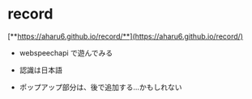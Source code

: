 # record

[**https://aharu6.github.io/record/**](https://aharu6.github.io/record/)

-   webspeechapi で遊んでみる

-   認識は日本語

-   ポップアップ部分は、後で追加する...かもしれない
